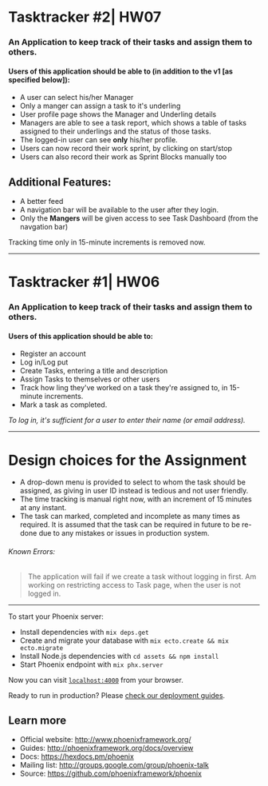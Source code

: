 # Tasktracker #2| HW07
### An Application to keep track of their tasks and assign them to others.

#### Users of this application should be able to (in addition to the v1 [as specified below]):
  * A user can select his/her Manager
  * Only a manger can assign a task to it's underling
  * User profile page shows the Manager and Underling details
  * Managers are able to see a task report, which shows a table of tasks assigned to their underlings and the status of those tasks.
  * The logged-in user can see **only** his/her profile.
  * Users can now record their work sprint, by clicking on start/stop
  * Users can also record their work as Sprint Blocks manually too


## Additional Features:
  * A better feed
  * A navigation bar will be available to the user after they login.
  * Only the **Mangers** will be given access to see Task Dashboard (from the navgation bar)

Tracking time only in 15-minute increments is removed now.
___
# Tasktracker #1| HW06
### An Application to keep track of their tasks and assign them to others.

#### Users of this application should be able to:
  * Register an account
  * Log in/Log put
  * Create Tasks, entering a title and description
  * Assign Tasks to themselves or other users
  * Track how ling they've worked on a task they're assigned to, in 15-minute increments.
  * Mark a task as completed.

_To log in, it's sufficient for a user to enter their name (or email address)._

___

# Design choices for the Assignment
  * A drop-down menu is provided to select to whom the task should be assigned, as giving in user ID instead is tedious and not user friendly.
  * The time tracking is manual right now, with an increment of 15 minutes at any instant.
  * The task can marked, completed and incomplete as many times as required. It is assumed that the task can be required in future to be re-done due to any mistakes or issues in production system.

###### Known Errors:
> The application will fail if we create a task without logging in first. Am working on restricting access to Task page, when the user is not logged in.
___

To start your Phoenix server:

  * Install dependencies with `mix deps.get`
  * Create and migrate your database with `mix ecto.create && mix ecto.migrate`
  * Install Node.js dependencies with `cd assets && npm install`
  * Start Phoenix endpoint with `mix phx.server`

Now you can visit [`localhost:4000`](http://localhost:4000) from your browser.

Ready to run in production? Please [check our deployment guides](http://www.phoenixframework.org/docs/deployment).

## Learn more

  * Official website: http://www.phoenixframework.org/
  * Guides: http://phoenixframework.org/docs/overview
  * Docs: https://hexdocs.pm/phoenix
  * Mailing list: http://groups.google.com/group/phoenix-talk
  * Source: https://github.com/phoenixframework/phoenix
